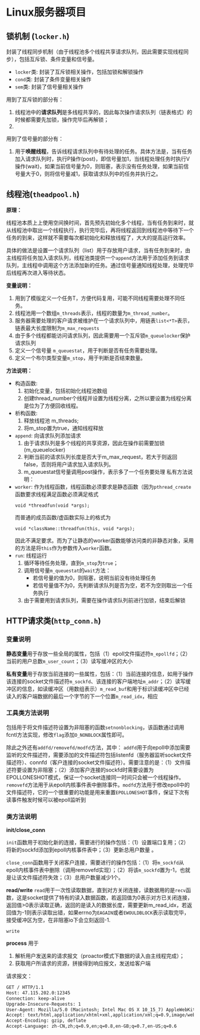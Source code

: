 # Linux服务器项目
## 锁机制 (`locker.h`)
封装了线程同步机制（由于线程池多个线程共享请求队列，因此需要实现线程同步），包括互斥锁、条件变量和信号量。
- `locker`类: 封装了互斥锁相关操作，包括加锁和解锁操作
- `cond`类: 封装了条件变量相关操作
- `sem`类: 封装了信号量相关操作

用到了互斥锁的部分有：
1. 线程池中的**请求队列**是多线程共享的，因此每次操作请求队列（链表格式）的时候都需要先加锁，操作完毕后再解锁；
2. 

用到了信号量的部分有：
1. 用于**唤醒线程**，告诉线程请求队列中有待处理的任务。具体方法是，当有任务加入请求队列时，执行P操作(post)，即信号量加1，当线程处理任务时执行V操作(wait)，如果当前信号量为0，则阻塞，表示没有任务处理，如果当前信号量大于0，则将信号量减1，获取请求队列中的任务并执行之。

## 线程池(`theadpool.h`)
**原理：**

线程池本质上上使用空间换时间，首先预先初始化多个线程，当有任务到来时，就从线程池中取出一个线程执行，执行完毕后，再将线程返回到线程池中等待下一个任务的到来，这样就不需要每次都初始化和释放线程了，大大的提高运行效率。

具体的做法是设置一个请求队列（list）用于存放用户请求，当有任务到来时，由主线程将任务加入请求队列，线程池类提供一个`append`方法用于添加任务到请求队列，主线程中调用这个方法添加新的任务。通过信号量通知线程处理，处理完毕后线程再次进入等待状态。

**变量说明：**
1. 用到了模版定义一个任务T，方便代码复用，可能不同线程需要处理不同任务。
2. 线程池用一个数组`m_threads`表示，线程的数量为`m_thread_number`。
3. 服务器需要处理的客户请求被维护在一个请求队列中，用链表`list<*T>`表示，链表最大长度限制为`m_max_requests`
4. 由于多个线程都能访问请求队列，因此需要用一个互斥锁`m_queuelocker`保护请求队列
5. 定义一个信号量 `m_queuestat`，用于判断是否有任务需要处理。
6. 定义一个布尔类型变量`m_stop`，用于判断是否结束数量。

**方法说明：**
- 构造函数:
  1. 初始化变量，包括初始化线程池数组
  2. 创建thread_number个线程并设置为线程分离，之所以要设置为线程分离是位为了方便回收线程。
- 析构函数:
  1. 释放线程池 m_threads;
  2. 将m_stop置为true，通知线程释放
- `append`: 向请求队列添加请求
  1. 由于请求队列是多个线程的共享资源，因此在操作前需要加锁(m_queuelocker)
  2. 判断当前的请求队列长度是否大于m_max_request，若大于则返回false，否则将用户请求加入请求队列。
  3. m_queuestat信号量调用post操作，表示多了一个任务要处理
私有方法说明：
- `worker`: 作为线程函数，线程函数必须要求是静态函数（因为`pthread_create`函数要求线程满足函数必须满足格式
    ```
    void *threadfun(void *args);
    ```
    而普通的成员函数/虚函数实际上的格式为 
    ```
    void *className::threadfun(this, void *args);
    ```
    因此不满足要求。而为了让静态的worker函数能够访问类的非静态对象，采用的方法是将`this`作为参数传入`worker`函数。
- `run`: 线程运行
  1. 循环等待任务处理，直到`m_stop`为`true`；
  2. 调用信号量`m_queuestat`的`wait`方法：
     - 若信号量的值为0，则阻塞，说明当前没有待处理任务
     - 若信号量值不为0，先判断请求队列是否为空，若不为空则取出一个任务执行
  3. 由于需要用到请求队列，需要在操作请求队列前进行加锁，结束后解锁
 
## HTTP请求类(`http_conn.h`)
### 变量说明
**静态变量**用于存放一些全局的属性，包括（1）epoll文件描述符`m_epollfd`；（2）当前的用户总数`m_user_count`；（3）读写缓冲区的大小 

**私有变量**用于存放当前连接的一些属性，包括：（1）当前连接的信息，如用于操作该连接的socket文件描述符`m_sockfd`、该连接的客户端地址`m_addr`；（2）读写缓冲区的信息，如读缓冲区（用数组表示）`m_read_buf`和用于标识读缓冲区中已经读入的客户端数据的最后一个字节的下一个位置`m_read_idx`，相应

### 工具类方法说明
包括用于将文件描述符设置为非阻塞的函数`setnonblocking`，该函数通过调用fcntl方法实现，修改`flag`添加`O_NONBLOCK`属性即可。

除此之外还有`addfd/removefd/modfd`方法，其中：
`addfd`用于向epoll中添加需要监听的文件描述符，需要添加的文件描述符包括listenfd（服务器监听socket文件描述符）、connfd（客户连接的socket文件描述符）。需要注意的是：（1）文件描述符要设置为非阻塞；（2）添加客户连接的sockfd时需要设置为EPOLLONESHOT模式，保证一个socket连接同一时间只会被一个线程操作。
`removefd`方法用于从epoll内核事件表中删除事件。`modfd`方法用于修改epoll中的文件描述符，它的一个很重要的功能是用来重置`EPOLLONESHOT`事件，保证下次有读事件触发时候可以被epoll监听到

### 类方法说明

**init/close_conn**

`init`函数用于初始化新的连接，需要进行的操作包括：（1）设置端口复用；（2）将新的sockfd添加到epoll内核事件表中；（3）更新总用户数量 。

`close_conn`函数用于关闭客户连接，需要进行的操作包括：（1）将`m_sockfd`从epoll内核事件表中删除（调用removefd实现）；（2）将该`m_sockfd`置为-1，也就是让该文件描述符失效；（3）总用户数量减少1个。

**read/write**
`read`用于一次性读取数据，直到对方关闭连接，读数据用的是`recv`函数，这是socket提供了特有的读入数据函数，若返回值为0表示对方已关闭连接，返回值>0表示读取正确，返回的是读入的数据长度，需要更新m_read_idx，若返回值为-1则表示读取出错，如果errno为`EAGAIN`或者`EWOULDBLOCK`表示读取完毕，接受缓冲区为空，在非阻塞io下会立刻返回-1.

`write`

**process**
用于
1. 解析用户发送来的请求报文（proactor模式下数据的读入由主线程完成）；
2. 获取用户所请求的资源，拼接得到响应报文，发送给客户端 

请求报文：
```html
GET / HTTP/1.1
Host: 47.115.202.0:12345
Connection: keep-alive
Upgrade-Insecure-Requests: 1
User-Agent: Mozilla/5.0 (Macintosh; Intel Mac OS X 10_15_7) AppleWebKit/537.36 (KHTML, like Gecko) Chrome/114.0.0.0 Safari/537.36 Edg/114.0.1823.79
Accept: text/html,application/xhtml+xml,application/xml;q=0.9,image/webp,image/apng,*/*;q=0.8,application/signed-exchange;v=b3;q=0.7
Accept-Encoding: gzip, deflate
Accept-Language: zh-CN,zh;q=0.9,en;q=0.8,en-GB;q=0.7,en-US;q=0.6
```